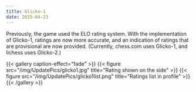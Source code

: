 ```yaml
---
title: Glicko-1
date: 2025-04-23
---
```


Previously, the game used the ELO rating system. With the implementation of Glicko-1, ratings are now more accurate, and an indication of ratings that are provisional are now provided. (Currently, chess.com uses Glicko-1, and lichess uses Glicko-2.)

{{< gallery caption-effect="fade" >}}
  {{< figure src="/img/UpdatePics/glicko1.jpg" title="Rating shown on the side" >}}
  {{< figure src="/img/UpdatePics/glicko1list.png" title="Ratings list in profile" >}}
{{< /gallery >}}
